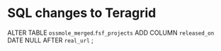 # SQL changes to Teragrid #

ALTER TABLE `ossmole_merged`.`fsf_projects` ADD COLUMN `released_on` DATE NULL  AFTER `real_url` ;